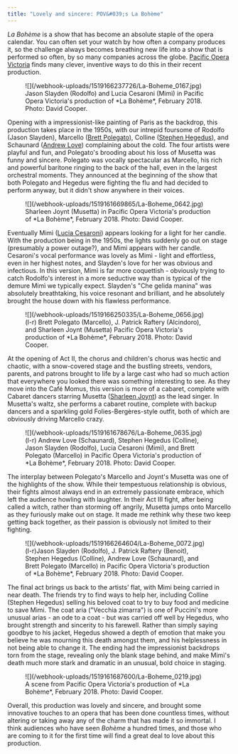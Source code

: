 ```yaml
---
title: "Lovely and sincere: POV&#039;s La Bohème"
---
```


*La Bohème* is a show that has become an absolute staple of the opera calendar. You can often set your watch by how often a company produces it, so the challenge always becomes breathing new life into a show that is performed so often, by so many companies across the globe. [Pacific Opera Victoria](/scene/companies/pacific-opera-victoria/) finds many clever, inventive ways to do this in their recent production.

<figure data-type="image">
![](/webhook-uploads/1519166237726/La-Boheme_0167.jpg)
<figcaption>Jason Slayden (Rodolfo) and Lucia Cesaroni (Mimì) in Pacific Opera Victoria's production of *La Bohème*, February 2018. Photo: David Cooper.</figcaption>
</figure>

Opening with a impressionist-like painting of Paris as the backdrop, this production takes place in the 1950s, with our intrepid foursome of Rodolfo (Jason Slayden), Marcello ([Brett Polegato](/scene/people/brett-polegato/)), Colline ([Stephen Hegedus](/scene/people/stephen-hegedus/)), and Schaunard ([Andrew Love](/scene/people/andrew-love/)) complaining about the cold. The four artists were playful and fun, and Polegato's brooding about his loss of Musetta was funny and sincere. Polegato was vocally spectacular as Marcello, his rich and powerful baritone ringing to the back of the hall, even in the largest orchestral moments. They announced at the beginning of the show that both Polegato and Hegedus were fighting the flu and had decided to perform anyway, but it didn't show anywhere in their voices.

<figure data-type="image">
![](/webhook-uploads/1519161669865/La-Boheme_0642.jpg)
<figcaption>Sharleen Joynt (Musetta) in Pacific Opera Victoria's production of *La Bohème*, February 2018. Photo: David Cooper.</figcaption>
</figure>

Eventually Mimì ([Lucia Cesaroni](/scene/people/lucia-cesaroni/)) appears looking for a light for her candle. With the production being in the 1950s, the lights suddenly go out on stage (presumably a power outage?), and Mimì appears with her candle. Cesaroni's vocal performance was lovely as Mimì - light and effortless, even in her highest notes, and Slayden's love for her was obvious and infectious. In this version, Mimì is far more coquettish - obviously trying to catch Rodolfo's interest in a more seductive way than is typical of the demure Mimì we typically expect. Slayden's "Che gelida manina" was absolutely breathtaking, his voice resonant and brilliant, and he absolutely brought the house down with his flawless performance.

<figure data-type="image">
![](/webhook-uploads/1519166250335/La-Boheme_0656.jpg)
<figcaption>(l-r) Brett Polegato (Marcello), J. Patrick Raftery (Alcindoro), and Sharleen Joynt (Musetta) Pacific Opera Victoria's production of *La Bohème*, February 2018. Photo: David Cooper.</figcaption>
</figure>

At the opening of Act II, the chorus and children's chorus was hectic and chaotic, with a snow-covered stage and the bustling streets, vendors, parents, and patrons brought to life by a large cast who had so much action that everywhere you looked there was something interesting to see. As they move into the Café Momus, this version is more of a cabaret, complete with Cabaret dancers starring Musetta ([Sharleen Joynt](/scene/people/sharleen-joynt/)) as the lead singer. In Musetta's waltz, she performs a cabaret routine, complete with backup dancers and a sparkling gold Folies-Bergères-style outfit, both of which are obviously driving Marcello crazy.

<figure data-type="image">
![](/webhook-uploads/1519161678676/La-Boheme_0635.jpg)
<figcaption>(l-r) Andrew Love (Schaunard), Stephen Hegedus (Colline), Jason Slayden (Rodolfo), Lucia Cesaroni (Mimì), and Brett Polegato (Marcello) in Pacific Opera Victoria's production of *La Bohème*, February 2018. Photo: David Cooper.</figcaption>
</figure>

The interplay between Polegato's Marcello and Joynt's Musetta was one of the highlights of the show. While their tempestuous relationship is obvious, their fights almost always end in an extremely passionate embrace, which left the audience howling with laughter. In their Act III fight, after being called a witch, rather than storming off angrily, Musetta jumps onto Marcello as they furiously make out on stage. It made me rethink why these two keep getting back together, as their passion is obviously not limited to their fighting.

<figure data-type="image">
![](/webhook-uploads/1519166264604/La-Boheme_0072.jpg)
<figcaption>(l-r)Jason Slayden (Rodolfo), J. Patrick Raftery (Benoit), Stephen Hegedus (Colline), Andrew Love (Schaunard), and Brett Polegato (Marcello) in Pacific Opera Victoria's production of *La Bohème*, February 2018. Photo: David Cooper.</figcaption>
</figure>

The final act brings us back to the artists' flat, with Mimi being carried in near death. The friends try to find ways to help her, including Colline (Stephen Hegedus) selling his beloved coat to try to buy food and medicine to save Mimi. The coat aria ("Vecchia zimarra") is one of Puccini's more unusual arias - an ode to a coat - but was carried off well by Hegedus, who brought strength and sincerity to his farewell. Rather than simply saying goodbye to his jacket, Hegedus showed a depth of emotion that make you believe he was mourning this death amongst them, and his helplessness in not being able to change it. The ending had the impressionist backdrops torn from the stage, revealing only the blank stage behind, and make Mimì's death much more stark and dramatic in an unusual, bold choice in staging. 

<figure data-type="image">
![](/webhook-uploads/1519161687600/La-Boheme_0219.jpg)
<figcaption>A scene from  Pacific Opera Victoria's production of *La Bohème*, February 2018. Photo: David Cooper.</figcaption>
</figure>

Overall, this production was lovely and sincere, and brought some innovative touches to an opera that has been done countless times, without altering or taking away any of the charm that has made it so immortal. I think audiences who have seen *Bohème* a hundred times, and those who are coming to it for the first time will find a great deal to love about this production.
